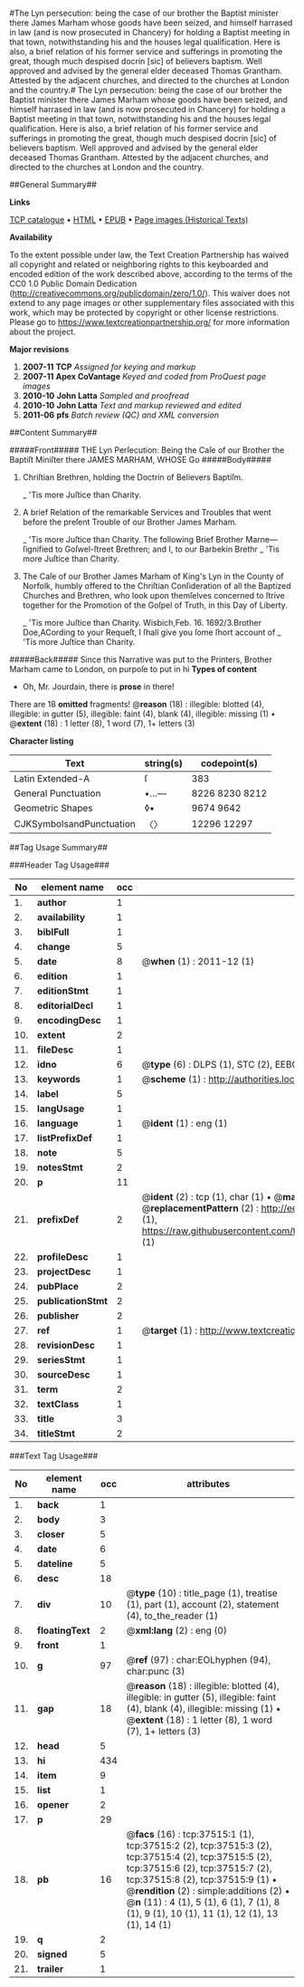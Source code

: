 #The Lyn persecution: being the case of our brother the Baptist minister there James Marham whose goods have been seized, and himself harrased in law (and is now prosecuted in Chancery) for holding a Baptist meeting in that town, notwithstanding his and the houses legal qualification. Here is also, a brief relation of his former service and sufferings in promoting the great, though much despised docrin [sic] of believers baptism. Well approved and advised by the general elder deceased Thomas Grantham. Attested by the adjacent churches, and directed to the churches at London and the country.#
The Lyn persecution: being the case of our brother the Baptist minister there James Marham whose goods have been seized, and himself harrased in law (and is now prosecuted in Chancery) for holding a Baptist meeting in that town, notwithstanding his and the houses legal qualification. Here is also, a brief relation of his former service and sufferings in promoting the great, though much despised docrin [sic] of believers baptism. Well approved and advised by the general elder deceased Thomas Grantham. Attested by the adjacent churches, and directed to the churches at London and the country.

##General Summary##

**Links**

[TCP catalogue](http://www.ota.ox.ac.uk/tcp/)  • 
[HTML](http://tei.it.ox.ac.uk/tcp/Texts-HTML/free/A49/A49523.html)  • 
[EPUB](http://tei.it.ox.ac.uk/tcp/Texts-EPUB/free/A49/A49523.epub) • 
[Page images (Historical Texts)](https://historicaltexts.jisc.ac.uk/eebo-99833040e)

**Availability**

To the extent possible under law, the Text Creation Partnership has waived all copyright and related or neighboring rights to this keyboarded and encoded edition of the work described above, according to the terms of the CC0 1.0 Public Domain Dedication (http://creativecommons.org/publicdomain/zero/1.0/). This waiver does not extend to any page images or other supplementary files associated with this work, which may be protected by copyright or other license restrictions. Please go to https://www.textcreationpartnership.org/ for more information about the project.

**Major revisions**

1. __2007-11__ __TCP__ *Assigned for keying and markup*
1. __2007-11__ __Apex CoVantage__ *Keyed and coded from ProQuest page images*
1. __2010-10__ __John Latta__ *Sampled and proofread*
1. __2010-10__ __John Latta__ *Text and markup reviewed and edited*
1. __2011-06__ __pfs__ *Batch review (QC) and XML conversion*

##Content Summary##

#####Front#####
THE Lyn Perſecution: Being the Caſe of our Brother the Baptiſt Miniſter there JAMES MARHAM, WHOSE Go
#####Body#####

1. Chriſtian Brethren, holding the Doctrin of Believers Baptiſm.

    _ 'Tis more Juſtice than Charity.

1. A brief Relation of the remarkable Services and Troubles that went before the preſent Trouble of our Brother James Marham.

    _ 'Tis more Juſtice than Charity.
The following Brief Brother Marne—ſignified to Goſwel-ſtreet Brethren; and I, to our Barbekin Brethr
    _ 'Tis more Juſtice than Charity.

1. The Caſe of our Brother James Marham of King's Lyn in the County of Norfolk, humbly offered to the Chriſtian Conſideration of all the Baptized Churches and Brethren, who look upon themſelves concerned to ſtrive together for the Promotion of the Goſpel of Truth, in this Day of Liberty.

    _ 'Tis more Juſtice than Charity.
Wisbich,Feb. 16. 1692/3.Brother Doe,ACording to your Requeſt, I ſhall give you ſome ſhort account of
    _ 'Tis more Juſtice than Charity.

#####Back#####
Since this Narrative was put to the Printers, Brother Marham came to London, on purpoſe to put in hi
**Types of content**

  * Oh, Mr. Jourdain, there is **prose** in there!

There are 18 **omitted** fragments! 
 @__reason__ (18) : illegible: blotted (4), illegible: in gutter (5), illegible: faint (4), blank (4), illegible: missing (1)  •  @__extent__ (18) : 1 letter (8), 1 word (7), 1+ letters (3)

**Character listing**


|Text|string(s)|codepoint(s)|
|---|---|---|
|Latin Extended-A|ſ|383|
|General Punctuation|•…—|8226 8230 8212|
|Geometric Shapes|◊▪|9674 9642|
|CJKSymbolsandPunctuation|〈〉|12296 12297|

##Tag Usage Summary##

###Header Tag Usage###

|No|element name|occ|attributes|
|---|---|---|---|
|1.|__author__|1||
|2.|__availability__|1||
|3.|__biblFull__|1||
|4.|__change__|5||
|5.|__date__|8| @__when__ (1) : 2011-12 (1)|
|6.|__edition__|1||
|7.|__editionStmt__|1||
|8.|__editorialDecl__|1||
|9.|__encodingDesc__|1||
|10.|__extent__|2||
|11.|__fileDesc__|1||
|12.|__idno__|6| @__type__ (6) : DLPS (1), STC (2), EEBO-CITATION (1), PROQUEST (1), VID (1)|
|13.|__keywords__|1| @__scheme__ (1) : http://authorities.loc.gov/ (1)|
|14.|__label__|5||
|15.|__langUsage__|1||
|16.|__language__|1| @__ident__ (1) : eng (1)|
|17.|__listPrefixDef__|1||
|18.|__note__|5||
|19.|__notesStmt__|2||
|20.|__p__|11||
|21.|__prefixDef__|2| @__ident__ (2) : tcp (1), char (1)  •  @__matchPattern__ (2) : ([0-9\-]+):([0-9IVX]+) (1), (.+) (1)  •  @__replacementPattern__ (2) : http://eebo.chadwyck.com/downloadtiff?vid=$1&page=$2 (1), https://raw.githubusercontent.com/textcreationpartnership/Texts/master/tcpchars.xml#$1 (1)|
|22.|__profileDesc__|1||
|23.|__projectDesc__|1||
|24.|__pubPlace__|2||
|25.|__publicationStmt__|2||
|26.|__publisher__|2||
|27.|__ref__|1| @__target__ (1) : http://www.textcreationpartnership.org/docs/. (1)|
|28.|__revisionDesc__|1||
|29.|__seriesStmt__|1||
|30.|__sourceDesc__|1||
|31.|__term__|2||
|32.|__textClass__|1||
|33.|__title__|3||
|34.|__titleStmt__|2||


###Text Tag Usage###

|No|element name|occ|attributes|
|---|---|---|---|
|1.|__back__|1||
|2.|__body__|3||
|3.|__closer__|5||
|4.|__date__|6||
|5.|__dateline__|5||
|6.|__desc__|18||
|7.|__div__|10| @__type__ (10) : title_page (1), treatise (1), part (1), account (2), statement (4), to_the_reader (1)|
|8.|__floatingText__|2| @__xml:lang__ (2) : eng (0)|
|9.|__front__|1||
|10.|__g__|97| @__ref__ (97) : char:EOLhyphen (94), char:punc (3)|
|11.|__gap__|18| @__reason__ (18) : illegible: blotted (4), illegible: in gutter (5), illegible: faint (4), blank (4), illegible: missing (1)  •  @__extent__ (18) : 1 letter (8), 1 word (7), 1+ letters (3)|
|12.|__head__|5||
|13.|__hi__|434||
|14.|__item__|9||
|15.|__list__|1||
|16.|__opener__|2||
|17.|__p__|29||
|18.|__pb__|16| @__facs__ (16) : tcp:37515:1 (1), tcp:37515:2 (2), tcp:37515:3 (2), tcp:37515:4 (2), tcp:37515:5 (2), tcp:37515:6 (2), tcp:37515:7 (2), tcp:37515:8 (2), tcp:37515:9 (1)  •  @__rendition__ (2) : simple:additions (2)  •  @__n__ (11) : 4 (1), 5 (1), 6 (1), 7 (1), 8 (1), 9 (1), 10 (1), 11 (1), 12 (1), 13 (1), 14 (1)|
|19.|__q__|2||
|20.|__signed__|5||
|21.|__trailer__|1||
